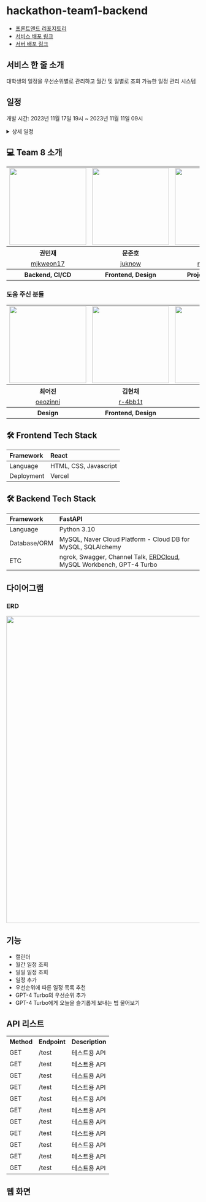 # hackathon-team1-backend

- [프론트엔드 리포지토리](https://github.com/kucc/hackathon-team1-frontend)
- [서비스 배포 링크](https://hackathon-team1-frontend.vercel.app/)
- [서버 배포 링크](https://118.67.143.134:8080/)

## 서비스 한 줄 소개
대학생의 일정을 우선순위별로 관리하고 월간 및 일별로 조회 가능한 일정 관리 시스템

## 일정

개발 시간: 2023년 11월 17일 19시 ~ 2023년 11월 11일 09시

<details>
    <summary>상세 일정</summary>
    <table style="text-align: center; width: 800px">
        <tr>
            <th>TIME</th>
            <th>민재</th>
            <th>준호</th>
            <th>민영</th>
        </tr>
        <tr>
            <td>19:00</td>
            <td>README.md 작성</td>
            <td>프론트 배포</td>
            <td>조이름&로고 만들기<br>아이디어 구체화</td>
        </tr>
        <tr>
            <td>20:00</td>
            <td>FastAPI 폴더 구조 생성<br>test용 API 구현</td>
            <td>템플릿 찾아보기</td>
            <td>와이어프레임</td>
        </tr>
        <tr>
            <td>21:00</td>
            <td colspan="3">와이어프레임 보고 UI, UX 구체화</td>
        </tr>
        <tr>
            <td>22:00</td>
            <td>데이터 모델링<br>API 리스트 작성</td>
            <td>Figma 사용<br>API 리스트 작성</td>
            <td>디자인</td>
        </tr>
        <tr>
            <td>23:00</td>
            <td>개발</td>
            <td>개발</td>
            <td>로직 작성</td>
        </tr>
        <tr>
            <td>07:00</td>
            <td colspan="3">테스트</td>
        </tr>
    </table>
</details>

## 💻 Team 8 소개

<table align="center" style = "table-layout: auto; width: 100%; table-layout: fixed;">
  <tr>
    <td>
       <img width="200" src = "https://avatars.githubusercontent.com/u/75142329?v=4" />
    </td>
    <td>
      <img width="200" src = "https://avatars.githubusercontent.com/u/124476542?v=4"/>
    </td>
    <td>
      <img width="200" src = "https://avatars.githubusercontent.com/u/108617193?v=4"/>
    </td>
  </tr> 
  <tr>
    <th align="center">권민재</th>
    <th align="center">문준호</th>
    <th align="center">안민영</th>
  </tr>
  <tr>
    <td align="center">
      <a href="https://github.com/mjkweon17">mjkweon17</a>
    </td>
    <td align="center">
      <a href="https://github.com/juknow">juknow</a>
    </td>
        <td align="center">
      <a href="https://github.com/minyeoong">minyeoong</a>
    </td>
  </tr>
  <tr>
    <th align="center">Backend, CI/CD</th>
    <th align="center">Frontend, Design</th>
    <th align="center">Project Managing</th>
  </tr>
</table>

### 도움 주신 분들
<table align="center" style = "table-layout: auto; width: 100%; table-layout: fixed;">
  <tr>
    <td>
       <img width="200" src = "https://avatars.githubusercontent.com/u/99082370?v=4" />
    </td>
    <td>
      <img width="200" src = "https://avatars.githubusercontent.com/u/52532871?v=4"/>
    </td>
    <td>
      <img width="200" src = "https://avatars.githubusercontent.com/u/16236317?v=4"/>
    </td>
  </tr> 
  <tr>
    <th align="center">최어진</th>
    <th align="center">김현채</th>
    <th align="center">RanolP</th>
  </tr>
  <tr>
    <td align="center">
      <a href="https://github.com/oeozinni">oeozinni</a>
    </td>
    <td align="center">
      <a href="https://github.com/r-4bb1t">r-4bb1t</a>
    </td>
        <td align="center">
      <a href="https://github.com/ranolp">ranolp</a>
    </td>
  </tr>
  <tr>
    <th align="center">Design</th>
    <th align="center">Frontend, Design</th>
    <th align="center">Frontend</th>
  </tr>
</table>

## 🛠 Frontend Tech Stack
| Framework | React |
|:---|:---|
| Language | HTML, CSS, Javascript |
| Deployment | Vercel |

## 🛠 Backend Tech Stack
| Framework | FastAPI |
|:---|:---|
| Language | Python 3.10 |
| Database/ORM | MySQL, Naver Cloud Platform - Cloud DB for MySQL, SQLAlchemy |
| ETC | ngrok, Swagger, Channel Talk, [ERDCloud](https://www.erdcloud.com/d/9pM4F45F62tvMWBT3), MySQL Workbench, GPT-4 Turbo |

## 다이어그램

### ERD
<img width = "800" src = "https://user-images.githubusercontent.com/75142329/283930400-24865302-da6f-4a89-9629-4543410ed373.png" >

## 기능
- 캘린더
- 월간 일정 조회
- 일일 일정 조회
- 일정 추가
- 우선순위에 따른 일정 목록 추천
- GPT-4 Turbo의 우선순위 추가
- GPT-4 Turbo에게 오늘을 슬기롭게 보내는 법 물어보기

## API 리스트

<table>
    <tr>
        <th>Method</th>
        <th>Endpoint</th>
        <th>Description</th>
    </tr>
    <tr>
        <td>GET</td>
        <td>/test</td>
        <td>테스트용 API</td>
    </tr>
    <tr>
        <td>GET</td>
        <td>/test</td>
        <td>테스트용 API</td>
    </tr>
    <tr>
        <td>GET</td>
        <td>/test</td>
        <td>테스트용 API</td>
    </tr>
    <tr>
        <td>GET</td>
        <td>/test</td>
        <td>테스트용 API</td>
    </tr>
    <tr>
        <td>GET</td>
        <td>/test</td>
        <td>테스트용 API</td>
    </tr>
    <tr>
        <td>GET</td>
        <td>/test</td>
        <td>테스트용 API</td>
    </tr>
    <tr>
        <td>GET</td>
        <td>/test</td>
        <td>테스트용 API</td>
    </tr>
    <tr>
        <td>GET</td>
        <td>/test</td>
        <td>테스트용 API</td>
    </tr>
    <tr>
        <td>GET</td>
        <td>/test</td>
        <td>테스트용 API</td>
    </tr>
    <tr>
        <td>GET</td>
        <td>/test</td>
        <td>테스트용 API</td>
    </tr>
    <tr>
        <td>GET</td>
        <td>/test</td>
        <td>테스트용 API</td>
    </tr>
</table>

## 웹 화면
<!-- 
| <img src="https://user-images.githubusercontent.com/75142329/282195384-18271285-4578-4d3e-923c-2130bd362b46.png" width="200"><br/>메인 페이지 | <img src="https://user-images.githubusercontent.com/75142329/282195365-09152f97-bf9a-4a32-bfe7-701125a2b636.png" width="200"><br/>로그인 | <img src="https://user-images.githubusercontent.com/75142329/282195368-f16aba74-210d-4c1e-88b3-340706ba718b.png" width="200"><br/>회원가입 |
|:-------------------------------------------------:|:-------------------------------------------------:|:-------------------------------------------------:|
| <img src="https://user-images.githubusercontent.com/75142329/282195375-0af63d53-829e-470d-a863-e1d408415f90.png" width="200"><br/>강의 필터링 | <img src="https://user-images.githubusercontent.com/75142329/282195381-08fd62ec-642c-47e1-98fc-42c01a6741ec.png" width="200"><br/>강의 상세 정보 | <img src="https://user-images.githubusercontent.com/75142329/282195378-21b4e2af-2fe6-41da-82d7-83d4fb833281.png" width="200"><br/>리뷰 작성 | -->
